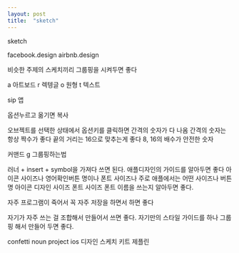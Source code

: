 ```yaml
---
layout: post
title:  "sketch"
---
```


sketch

facebook.design
airbnb.design

비슷한 주제의 스케치끼리 그룹핑을 시켜두면 좋다

a 아트보드
r 렉텡글
o 원형
t 텍스트

sip 앱

옵션누르고 옮기면 복사

오브젝트를 선택한 상태에서 옵션키를 클릭하면 간격의 숫자가 다 나옴 
간격의 숫자는 항상 짝수가 좋다
끝의 거리는 16으로 맞추는게 좋다 
8, 16의 배수가 안전한 숫자

커맨드 g 그룹핑하는법

러너 + insert + symbol을 가져다 쓰면 된다.
애플디자인의 가이드를 알아두면 좋다
아이콘 사이즈나
영어확인버튼 명이나
폰트 사이즈나
주로 애플에서는 어떤 사이즈나 버튼명 아이콘 디자인 사이즈 폰트 사이즈 폰트 이름을 쓰는지 알아두면 좋다.

자주 프로그램이 죽어서 꼭 자주 저장을 하면서 하면 좋다

자기가 자주 쓰는 걸 조합해서 만들어서 쓰면 좋다. 자기만의 스타일 가이드를 하나 그룹핑 해서 만들어 두면 좋다. 


confetti
noun project
ios 디자인 스케치 키트
제플린